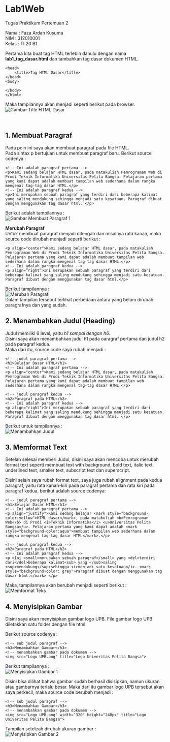 # Lab1Web
Tugas Praktikum Pertemuan 2

Nama    : Faza Ardan Kusuma <br>
NIM     : 312010001<br>
Kelas   : TI 20 B1

Pertama kita buat tag HTML terlebih dahulu dengan nama <b>lab1_tag_dasar.html</b> dan tambahkan tag dasar dokumen HTML.<br>

```<!DOCTYPE html>
<head>
    <title>Tag HTML Dasar</title>
</head>
<body>
    
</body>
</html>
```


Maka tampilannya akan menjadi seperti berikut pada browser.<br>
![Gambar Title HTML Dasar](Pic/lab1tagdasar.png)

<br>

## 1. Membuat Paragraf <br>

Pada poin ini saya akan membuat paragraf pada file HTML.<br>
Pada sintax p bertujuan untuk membuat paragraf baru. Berikut source codenya : <br>
```
<!-- Ini adalah paragraf pertama -->
<p>Kami sedang belajar HTML dasar, pada matakuliah Pemrograman Web di Prodi Teknik Informatika Universitas Pelita Bangsa. Pelajaran pertama yang kami dapat adalah membuat tampilan web sederhana dalam rangka mengenal tag-tag dasar HTML.</p>
<!-- Ini adalah paragraf kedua -->
<p>Ini merupakan sebuah paragraf yang terdiri dari beberapa kalimat yang saling mendukung sehingga menjadi satu kesatuan. Paragraf dibuat dengan menggunakan tag dasar html. </p>
```

Berikut adalah tampilannya : <br>
![Gambar Membuat Paragraf 1](Pic/membuatparagraf1.png)<br>

<b>Merubah Paragraf</b><br>
Untuk membuat paragraf menjadi ditengah dan misalnya rata kanan, maka source code dirubah menjadi seperti berikut : <br>
``` <!-- Ini adalah paragraf pertama -->
<p align="center">Kami sedang belajar HTML dasar, pada matakuliah Pemrograman Web di Prodi Teknik Informatika Universitas Pelita Bangsa. Pelajaran pertama yang kami dapat adalah membuat tampilan web sederhana dalam rangka mengenal tag-tag dasar HTML.</p>
<!-- Ini adalah paragraf kedua -->
<p align=”right”>Ini merupakan sebuah paragraf yang terdiri dari beberapa kalimat yang saling mendukung sehingga menjadi satu kesatuan. Paragraf dibuat dengan menggunakan tag dasar html.</p>
```

Berikut tampilannya :<br>
![Merubah Paragraf](Pic/merubahparagraf.png)<br>
Dalam tampilan tersebut terlihat perbedaan antara yang belum dirubah paragrafnya dan yang sudah.<br>

## 2. Menambahkan Judul (Heading) <br>

Judul memiliki 6 level, yaitu <i>h1 sampai dengan h6</i>. <br>
Disini saya akan menambahkan judul h1 pada oaragraf pertama dan judul h2 pada paragraf kedua.<br>
Maka dari itu, source code saya rubah menjadi : <br>
```
<!-- judul paragraf pertama -->
<h1>Belajar Dasar HTML</h1>
<!-- Ini adalah paragraf pertama -->
<p align="center">Kami sedang belajar HTML dasar, pada matakuliah Pemrograman Web di Prodi Teknik Informatika Universitas Pelita Bangsa. Pelajaran pertama yang kami dapat adalah membuat tampilan web sederhana dalam rangka mengenal tag-tag dasar HTML.</p>

<!-- judul paragraf kedua -->
<h2>Paragraf pada HTML</h2>
<!-- Ini adalah paragraf kedua -->
<p align="right">Ini merupakan sebuah paragraf yang terdiri dari beberapa kalimat yang saling mendukung sehingga menjadi satu kesatuan. Paragraf dibuat dengan menggunakan tag dasar html. </p>
```

Berikut untuk tampilannya : <br>
![Menambahkan Judul](Pic/menambahkanheading.png)<br>

## 3. Memformat Text

Setelah selesai memberi Judul, disini saya akan mencoba untuk merubah format text seperti membuat text with background, bold text, italic text, underlined text, smaller text, subscript text dan superscript.<br>

Disini selain saya rubah format text, saya juga rubah alignment pada kedua paragraf, yaitu rata kanan-kiri pada paragraf pertama dan rata kiri pada paragraf kedua, berikut adalah source codenya: <br>

```
<!-- judul paragraf pertama -->
<h1>Belajar Dasar HTML</h1>
<!-- Ini adalah paragraf pertama -->
<p align="justify">Kami sedang belajar <mark style="background-color:yellow">HTML dasar</mark>, pada matakuliah <b>Pemrograman Web</b> di Prodi <i>Teknik Informatika</i> <u>Universitas Pelita Bangsa</u>. Pelajaran pertama yang kami dapat adalah <mark style="background-color:aqua">membuat tampilan web sederhana dalam rangka mengenal tag-tag dasar HTML</mark>.</p>

<!-- judul paragraf kedua -->
<h2>Paragraf pada HTML</h2>
<!-- Ini adalah paragraf kedua -->
<p >Ini <small>merupakan sebuah paragraf</small> yang <del>terdiri dari</del>beberapa kalimat<sub> yang </sub>saling <sup>mendukung</sup>sehingga <i>menjadi satu kesatuan</i>. <mark style="background-color: grey">Paragraf dibuat dengan menggunakan tag dasar html.</mark> </p>
```

Maka, tampilannya akan berubah menjadi seperti berikut : <br>
![Memformat Teks](Pic/merubahformatteks.png)<br>

## 4. Menyisipkan Gambar <br>

Disini saya akan menyisipkan gambar logo UPB. File gambar logo UPB diletakkan satu folder dengan file html.<br>

Berikut source codenya :<br>

```
<!-- sub judul paragraf -->
<h3>Menambahkan Gambar</h3>
<!-- menambahkan gambar pada dokumen -->
<img src="Logo UPB.png" title="Logo Univeritas Pelita Bangsa">
```

Berikut tampilannya : <br>
![Menyisipkan Gambar 1](Pic/menyisipkangambar1.png)<br>

Disini bisa dilihat bahwa gambar sudah berhasil disisipkan, namun ukuran atau gambarnya terlalu besar. Maka dari itu gambar logo UPB tersebut akan saya perkecil, maka source code berubah menjadi : <br>

```
<!-- sub judul paragraf -->
<h3>Menambahkan Gambar</h3>
<!-- menambahkan gambar pada dokumen -->
<img src="Logo UPB.png" width="320" height="240px" title="Logo Univeritas Pelita Bangsa">
```

Tampilan seteleah dirubah ukuran gambar :<br>
![Menyisipkan Gambar 2](Pic/menyisipkangambar2.png)<br>
